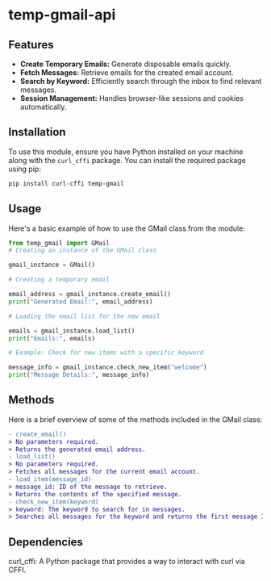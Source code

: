 # temp-gmail-api

## Features

- **Create Temporary Emails:** Generate disposable emails quickly.
- **Fetch Messages:** Retrieve emails for the created email account.
- **Search by Keyword:** Efficiently search through the inbox to find relevant messages.
- **Session Management:** Handles browser-like sessions and cookies automatically.

## Installation

To use this module, ensure you have Python installed on your machine along with the `curl_cffi` package. You can install the required package using pip:

```bash
pip install curl-cffi temp-gmail
```

## Usage

Here's a basic example of how to use the GMail class from the module:

```py
from temp_gmail import GMail
# Creating an instance of the GMail class

gmail_instance = GMail()

# Creating a temporary email

email_address = gmail_instance.create_email()
print("Generated Email:", email_address)

# Loading the email list for the new email

emails = gmail_instance.load_list()
print("Emails:", emails)

# Example: Check for new items with a specific keyword

message_info = gmail_instance.check_new_item("welcome")
print("Message Details:", message_info)
```

## Methods

Here is a brief overview of some of the methods included in the GMail class:

```diff
- create_email()
> No parameters required.
> Returns the generated email address.
- load_list()
> No parameters required.
> Fetches all messages for the current email account.
- load_item(message_id)
> message_id: ID of the message to retrieve.
> Returns the contents of the specified message.
- check_new_item(keyword)
> keyword: The keyword to search for in messages.
> Searches all messages for the keyword and returns the first message ID with a match.
```

## Dependencies

curl_cffi: A Python package that provides a way to interact with curl via CFFI.
